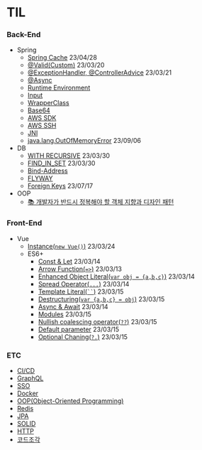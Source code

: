 # TIL
### Back-End
- Spring
  - [Spring Cache](https://github.com/KEJ94/TIL/blob/main/Spring/SpringCache.md) 23/04/28
  - [@Valid(Custom)](https://github.com/KEJ94/TIL/blob/main/Spring/Valid.md) 23/03/20
  - [@ExceptionHandler, @ControllerAdvice](https://github.com/KEJ94/TIL/blob/main/Spring/ControllerAdvice.md) 23/03/21
  - [@Async](https://github.com/KEJ94/TIL/blob/main/Spring/비동기_메서드.md)
  - [Runtime Environment](https://github.com/KEJ94/TIL/blob/main/Spring/실행.md)
  - [Input](https://github.com/KEJ94/TIL/blob/main/Spring/입력.md)
  - [WrapperClass](https://github.com/KEJ94/TIL/blob/main/Spring/WrapperClass.md)
  - [Base64](https://github.com/KEJ94/TIL/blob/main/Spring/Base64.md)
  - [AWS SDK](https://github.com/KEJ94/TIL/blob/main/Spring/Java_SDK.md)
  - [AWS SSH](https://github.com/KEJ94/TIL/blob/main/Spring/SSH_연결.md)
  - [JNI](https://github.com/KEJ94/TIL/blob/main/Spring/JNI.md)
  - [java.lang.OutOfMemoryError](https://github.com/KEJ94/TIL/blob/main/Spring/OutOfMemoryError.md) 23/09/06
- DB
  - [WITH RECURSIVE](https://github.com/KEJ94/TIL/blob/main/DB/재귀쿼리.md) 23/03/30
  - [FIND_IN_SET](https://github.com/KEJ94/TIL/blob/main/DB/FIND_IN_SET.md) 23/03/30
  - [Bind-Address](https://github.com/KEJ94/TIL/blob/main/DB/외부접속.md)
  - [FLYWAY](https://github.com/KEJ94/TIL/blob/main/DB/Flyway.md)
  - [Foreign Keys](https://github.com/KEJ94/TIL/blob/main/DB/ForeignKeys.md) 23/07/17
- OOP
  - [📚 개발자가 반드시 정복해야 할 객체 지향과 디자인 패턴](https://github.com/KEJ94/TIL/blob/main/OOP/개발자가-반드시-정복해야-할-객체-지향과-디자인-패턴.md)
### Front-End
- Vue
  - [Instance(```new Vue()```)](https://github.com/KEJ94/TIL/blob/main/Vue/Instance.md) 23/03/24    
  - ES6+
    - [Const & Let](https://github.com/KEJ94/TIL/blob/main/Vue/constlet.md) 23/03/14 
    - [Arrow Function(```=>```)](https://github.com/KEJ94/TIL/blob/main/Vue/arrowfunction.md) 23/03/13 
    - [Enhanced Object Literal(```var obj = {a,b,c}```)](https://github.com/KEJ94/TIL/blob/main/Vue/enhanced_object_literal.md) 23/03/14  
    - [Spread Operator(```...```)](https://github.com/KEJ94/TIL/blob/main/Vue/spread_operator.md) 23/03/14  
    - [Template Literal(``` `` ```)](https://github.com/KEJ94/TIL/blob/main/Vue/template_literal.md) 23/03/15  
    - [Destructuring(```var {a,b,c} = obj```)](https://github.com/KEJ94/TIL/blob/main/Vue/destructuring.md) 23/03/15  
    - [Async & Await](https://github.com/KEJ94/TIL/blob/main/Vue/asyncawait.md) 23/03/14 
    - [Modules](https://github.com/KEJ94/TIL/blob/main/Vue/modules.md) 23/03/15 
    - [Nullish coalescing operator(```??```)](https://github.com/KEJ94/TIL/blob/main/Vue/nullish_coalescing_operator.md) 23/03/15 
    - [Default parameter](https://github.com/KEJ94/TIL/blob/main/Vue/default_parameter.md) 23/03/15 
    - [Optional Chaning(```?.```)](https://github.com/KEJ94/TIL/blob/main/Vue/optional_chaning.md) 23/03/15 
### ETC
- [CI/CD](https://github.com/KEJ94/TIL/blob/main/ETC/CI_CD.md)
- [GraphQL](https://github.com/KEJ94/TIL/blob/main/ETC/GraphQL.md)
- [SSO](https://github.com/KEJ94/TIL/blob/main/ETC/SSO.md)
- [Docker](https://github.com/KEJ94/TIL/blob/main/ETC/Docker.md)  
- [OOP(Object-Oriented Programming)](https://github.com/KEJ94/TIL/blob/main/ETC/객체지향_프로그래밍.md)
- [Redis](https://github.com/KEJ94/TIL/blob/main/ETC/Redis.md)
- [JPA](https://github.com/KEJ94/TIL/blob/main/ETC/JPA.md)
- [SOLID](https://github.com/KEJ94/TIL/blob/main/ETC/SOLID.md)
- [HTTP](https://github.com/KEJ94/TIL/blob/main/ETC/HTTP.md)
- [코드조각](https://github.com/KEJ94/TIL/blob/main/ETC/Code.md)
